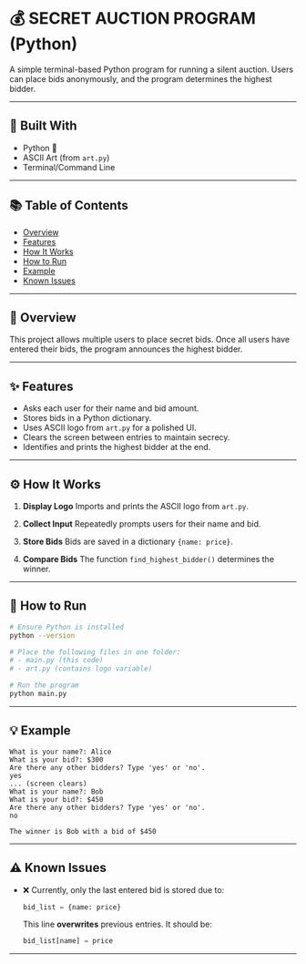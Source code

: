 # 💰 SECRET AUCTION PROGRAM (Python)

A simple terminal-based Python program for running a silent auction. Users can place bids anonymously, and the program determines the highest bidder.

---

## 🚀 Built With

* Python 🐍
* ASCII Art (from `art.py`)
* Terminal/Command Line

---

## 📚 Table of Contents

* [Overview](#overview)
* [Features](#features)
* [How It Works](#how-it-works)
* [How to Run](#how-to-run)
* [Example](#example)
* [Known Issues](#known-issues)

---

## 🧠 Overview

This project allows multiple users to place secret bids. Once all users have entered their bids, the program announces the highest bidder.

---

## ✨ Features

* Asks each user for their name and bid amount.
* Stores bids in a Python dictionary.
* Uses ASCII logo from `art.py` for a polished UI.
* Clears the screen between entries to maintain secrecy.
* Identifies and prints the highest bidder at the end.

---

## ⚙️ How It Works

1. **Display Logo**
   Imports and prints the ASCII logo from `art.py`.

2. **Collect Input**
   Repeatedly prompts users for their name and bid.

3. **Store Bids**
   Bids are saved in a dictionary `{name: price}`.

4. **Compare Bids**
   The function `find_highest_bidder()` determines the winner.

---

## 🧪 How to Run

```bash
# Ensure Python is installed
python --version

# Place the following files in one folder:
# - main.py (this code)
# - art.py (contains logo variable)

# Run the program
python main.py
```

---

## 💡 Example

```
What is your name?: Alice
What is your bid?: $300
Are there any other bidders? Type 'yes' or 'no'.
yes
... (screen clears)
What is your name?: Bob
What is your bid?: $450
Are there any other bidders? Type 'yes' or 'no'.
no

The winner is Bob with a bid of $450
```

---

## ⚠️ Known Issues

* ❌ Currently, only the last entered bid is stored due to:

  ```python
  bid_list = {name: price}
  ```

  This line **overwrites** previous entries. It should be:

  ```python
  bid_list[name] = price
  ```

---
